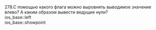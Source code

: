 278.С помощью какого флага можно выровнять выводимое значение влево? А каким образом вывести ведущие нули?  
ios_base::left  
ios_base::showpoint  
